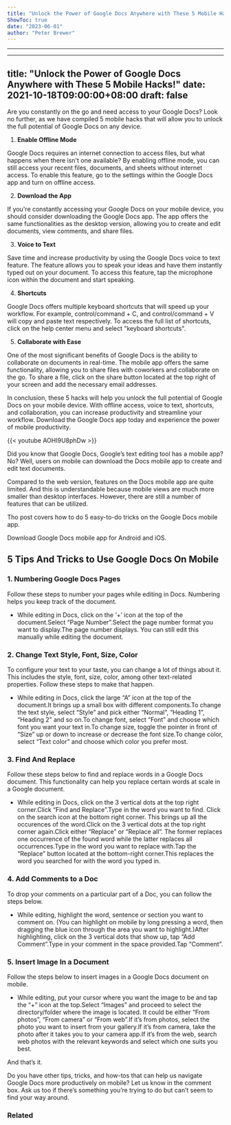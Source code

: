```yaml
---
title: "Unlock the Power of Google Docs Anywhere with These 5 Mobile Hacks!"
ShowToc: true 
date: "2023-06-01"
author: "Peter Brewer"
---
```

*****
---
title: "Unlock the Power of Google Docs Anywhere with These 5 Mobile Hacks!"
date: 2021-10-18T09:00:00+08:00
draft: false
---

Are you constantly on the go and need access to your Google Docs? Look no further, as we have compiled 5 mobile hacks that will allow you to unlock the full potential of Google Docs on any device. 

1. **Enable Offline Mode**

Google Docs requires an internet connection to access files, but what happens when there isn't one available? By enabling offline mode, you can still access your recent files, documents, and sheets without internet access. To enable this feature, go to the settings within the Google Docs app and turn on offline access. 

2. **Download the App**

If you're constantly accessing your Google Docs on your mobile device, you should consider downloading the Google Docs app. The app offers the same functionalities as the desktop version, allowing you to create and edit documents, view comments, and share files. 

3. **Voice to Text**

Save time and increase productivity by using the Google Docs voice to text feature. The feature allows you to speak your ideas and have them instantly typed out on your document. To access this feature, tap the microphone icon within the document and start speaking. 

4. **Shortcuts**

Google Docs offers multiple keyboard shortcuts that will speed up your workflow. For example, control/command + C, and control/command + V will copy and paste text respectively. To access the full list of shortcuts, click on the help center menu and select "keyboard shortcuts". 

5. **Collaborate with Ease**

One of the most significant benefits of Google Docs is the ability to collaborate on documents in real-time. The mobile app offers the same functionality, allowing you to share files with coworkers and collaborate on the go. To share a file, click on the share button located at the top right of your screen and add the necessary email addresses. 

In conclusion, these 5 hacks will help you unlock the full potential of Google Docs on your mobile device. With offline access, voice to text, shortcuts, and collaboration, you can increase productivity and streamline your workflow. Download the Google Docs app today and experience the power of mobile productivity.

{{< youtube AOHI9U8phDw >}} 



Did you know that Google Docs, Google’s text editing tool has a mobile app? No? Well, users on mobile can download the Docs mobile app to create and edit text documents.
 
Compared to the web version, features on the Docs mobile app are quite limited. And this is understandable because mobile views are much more smaller than desktop interfaces. However, there are still a number of features that can be utilized.
 
Tho post covers how to do 5 easy-to-do tricks on the Google Docs mobile app.
 
Download Google Docs mobile app for Android and iOS.
 
## 5 Tips And Tricks to Use Google Docs On Mobile
 
### 1. Numbering Google Docs Pages
 
Follow these steps to number your pages while editing in Docs. Numbering helps you keep track of the document.
 
- While editing in Docs, click on the ‘+’ icon at the top of the document.Select “Page Number”.Select the page number format you want to display.The page number displays. You can still edit this manually while editing the document.

 
### 2. Change Text Style, Font, Size, Color
 
To configure your text to your taste, you can change a lot of things about it. This includes the style, font, size, color, among other text-related properties. Follow these steps to make that happen.
 
- While editing in Docs, click the large “A” icon at the top of the document.It brings up a small box with different components.To change the text style, select “Style” and pick either “Normal”, “Heading 1”, “Heading 2” and so on.To change font, select “Font” and choose which font you want your text in.To change size, toggle the pointer in front of “Size” up or down to increase or decrease the font size.To change color, select “Text color” and choose which color you prefer most.

 
### 3. Find And Replace
 
Follow these steps below to find and replace words in a Google Docs document. This functionality can help you replace certain words at scale in a Google document.
 
- While editing in Docs, click on the 3 vertical dots at the top right corner.Click “Find and Replace”.Type in the word you want to find. Click on the search icon at the bottom right corner. This brings up all the occurences of the word.Click on the 3 vertical dots at the top right corner again.Click either “Replace” or “Replace all”. The former replaces one occurrence of the found word while the latter replaces all occurrences.Type in the word you want to replace with.Tap the “Replace” button located at the bottom-right corner.This replaces the word you searched for with the word you typed in.

 
### 4. Add Comments to a Doc
 
To drop your comments on a particular part of a Doc, you can follow the steps below.
 
- While editing, highlight the word, sentence or section you want to comment on. (You can highlight on mobile by long pressing a word, then dragging the blue icon through the area you want to highlight.)After highlighting, click on the 3 vertical dots that show up, tap “Add Comment”.Type in your comment in the space provided.Tap “Comment”.

 
### 5. Insert Image In a Document
 
Follow the steps below to insert images in a Google Docs document on mobile.
 
- While editing, put your cursor where you want the image to be and tap the “+” icon at the top.Select “Images” and proceed to select the directory/folder where the image is located. It could be either “From photos”, “From camera” or “From web”.If it’s from photos, select the photo you want to insert from your gallery.If it’s from camera, take the photo after it takes you to your camera app.If it’s from the web, search web photos with the relevant keywords and select which one suits you best.

 
And that’s it.
 
Do you have other tips, tricks, and how-tos that can help us navigate Google Docs more productively on mobile? Let us know in the comment box. Ask us too if there’s something you’re trying to do but can’t seem to find your way around.
 
### Related



